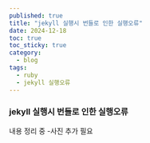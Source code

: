 ```yaml
---
published: true
title: "jekyll 실행시 번들로 인한 실행오류"
date: 2024-12-18
toc: true
toc_sticky: true
category: 
  - blog
tags:
  - ruby
  - jekyll 실행오류
---
```


### jekyll 실행시 번들로 인한 실행오류
내용 정리 중
 -사진 추가 필요